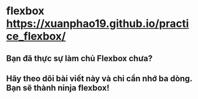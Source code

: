 # flexbox https://xuanphao19.github.io/practice_flexbox/
## Bạn đã thực sự làm chủ Flexbox chưa?
## Hãy theo dõi bài viết này và chỉ cần nhớ ba dòng. Bạn sẽ thành ninja flexbox!
